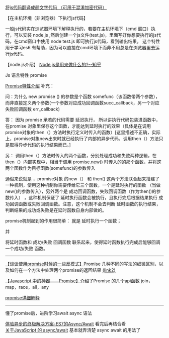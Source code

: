 [将js代码翻译成颜文字代码 （可用于混淆加密代码）](
http://utf-8.jp/public/aaencode.html)



【在主机环境（非浏览器）下执行js代码】

一般js代码实在浏览器环境下解释执行的，若要在主机环境下（cmd 窗口）执行，可以安装 node.js ,然后创建一个js文件(test.js)，里面写好你想要执行的js代码，在cmd窗口中使用 node test.js 即可执行js代码，看到输出结果。    这个特性用于学习es6 有帮助，因为可以直接在cmd环境下而非不用总是在浏览器里去运行js代码。

【node.js介绍】
	[Node.js是用来做什么的?--知乎](https://www.zhihu.com/question/33578075)



Js 语言特性 promise

[Promise特性介绍](http://www.cnblogs.com/rubylouvre/p/3495286.html#toc-async)
补充：

 问：为什么 new promise () 的参数是个函数 somefunc（该函数带两个参数），而非直接定义两个参数(一个参数对应成功回调函数succ_callback，另一个对应失败回调函数 err_callback) 

答： 因为 promise 承若的代码需要 延迟执行， 所以讲执行代码包装进函数中，在promise 对象里保存这个函数，才能达到延时执行的效果（具体是在调用 promise对象的then（）方法时执行定义时传入的函数）[这里描述不正确，实际上，promise对象new出来时就已经执行了内部的异步代码，调用then（）方法只是取得异步代码的执行结果而已。]

另： 调用then（）方法时传入的两个函数，分别处理成功和失败两种逻辑，在then（）内部实现中，相当于调用 promise.new() 时传入的的那个函数，并将这两个函数作为目标函数(somefunc)的参数传入  

通俗来说就是 ，promise对象 的new（） 和 then() 这两个方法联合起来搭建了一种机制，使用这种机制你需要传给它三个函数，一个是延时执行的函数 （当做 new()的参数传入），另外两个是 成功回调函数，失败回调函数（作为then()的参数传入） ，这种机制保证了 延时执行函数会被执行，且执行完后根据结果执行 成功回调函数或失败回调函数。注意，这个机制不会去判断 延时函数的执行结果，判断结果的成功或失败是在延时函数自身内部做的。

  promise机制起到的作用很简单： 就是 延时执行一个函数；

并

将延时函数和 成功/失败 回调函数 联系起来，使得延时函数执行完成后能够回调一个成功/失败 函数。



----------


[【谈谈使用promise时候的一些反模式】](http://www.tuicool.com/articles/FvyQ3a)Promise  几种不同的写法的细微区别，以及如何在一个方法中处理两个promise的返回结果
[(link2)](http://mp.weixin.qq.com/s?__biz=MzIyMzAwNzExNg==&mid=209354478&idx=1&sn=edd70e826b6f9e8a570024f431c5f7fe&scene=1&key=c76941211a49ab58efed75a0405e3ca61338952103fe9eabf8528d801906e4522737274eecca5489d635a5c1aa5d8b12&ascene=0&uin=MTYxMDY3MjU1&devicetype=iMac+MacBookPro11%2C3+OSX+OSX+10.10.4+build(14E46)&version=11020113&pass_ticket=ws1Ar8vSXgH8%2FuRvUaFkiKCA57pR8100%2BhwA5Ifuc00%3D)


[【Javascript 中的神器——Promise】](http://www.jianshu.com/p/063f7e490e9a)介绍了Promise 的几个api函数 join，map，race，all，any

[promise详细解释](http://liubin.org/promises-book/#introduction)

------------------

懂了promise后，进阶学习await async 语法

[ 体验异步的终极解决方案-ES7的Async/Await](http://cnodejs.org/topic/5640b80d3a6aa72c5e0030b6)
看完后再结合看      
[ 关于JavaScript 的 async/await](http://blog.csdn.net/hj7jay/article/details/61191416)
基本就弄清楚 async await 的用法了